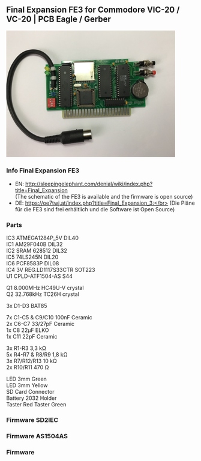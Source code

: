 ## Final Expansion FE3 for Commodore VIC-20 / VC-20 | PCB Eagle / Gerber
<img width="450" src="https://raw.githubusercontent.com/edi-z/FE3/master/images/FE3.jpg">

### Info Final Expansion FE3
* EN: http://sleepingelephant.com/denial/wiki/index.php?title=Final_Expansion </br>
(The schematic of the FE3 is available and the firmware is open source) 
* DE: https://oe7twj.at/index.php?title=Final_Expansion_3:</br>
(Die Pläne für die FE3 sind frei erhältlich und die Software ist Open Source)

### Parts
IC3 ATMEGA1284P_5V DIL40    
IC1 AM29F040B DIL32    
IC2 SRAM 628512 DIL32    
IC5 74LS245N DIL20    
IC6 PCF8583P DIL08    
IC4 3V REG.LD1117S33CTR SOT223    
U1 CPLD-ATF1504-AS S44
    
Q1 8.000MHz HC49U-V crystal    
Q2 32.768kHz TC26H crystal    
    
3x D1-D3 BAT85    
    
7x C1-C5 & C9/C10 100nF Ceramic    
2x C6-C7 33/27pF Ceramic     
1x C8 22µF ELKO    
1x C11 22pF Ceramic	    
    	
3x R1-R3 3,3 kΩ    
5x R4-R7 & R8/R9 1,8 kΩ    
3x R7/R12/R13 10 kΩ    
2x R10/R11 470 Ω    
    
LED 3mm Green    
LED 3mm Yellow    
SD Card Connector    
Battery 2032 Holder    
Taster Red
Taster Green
    
### Firmware SD2IEC

### Firmware AS1504AS

### Firmware 
